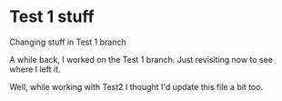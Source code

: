 # Test 1 stuff

Changing stuff in Test 1 branch

A while back, I worked on the Test 1 branch. Just revisiting now to see where I left it.

Well, while working with Test2 I thought I'd update this file a bit too.
